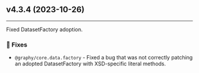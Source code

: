 ## v4.3.4 (2023-10-26)
------------------------

Fixed DatasetFactory adoption.

### 🔧 Fixes
 - `@graphy/core.data.factory` - Fixed a bug that was not correctly patching an adopted DatasetFactory with XSD-specific literal methods.

